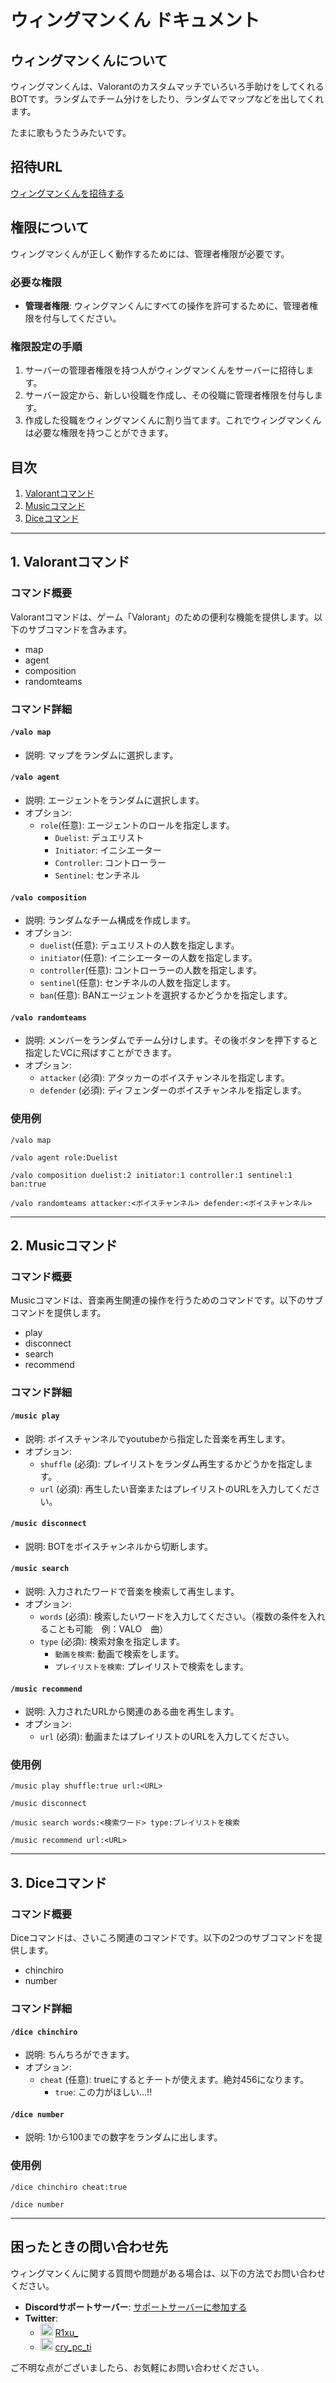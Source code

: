 # ウィングマンくん ドキュメント

## ウィングマンくんについて

ウィングマンくんは、Valorantのカスタムマッチでいろいろ手助けをしてくれるBOTです。ランダムでチーム分けをしたり、ランダムでマップなどを出してくれます。

たまに歌もうたうみたいです。

## 招待URL

[ウィングマンくんを招待する](https://discord.com/oauth2/authorize?client_id=1188759163153682433)

## 権限について

ウィングマンくんが正しく動作するためには、管理者権限が必要です。

### 必要な権限

- **管理者権限**: ウィングマンくんにすべての操作を許可するために、管理者権限を付与してください。

### 権限設定の手順

1. サーバーの管理者権限を持つ人がウィングマンくんをサーバーに招待します。
2. サーバー設定から、新しい役職を作成し、その役職に管理者権限を付与します。
3. 作成した役職をウィングマンくんに割り当てます。これでウィングマンくんは必要な権限を持つことができます。

## 目次

1. [Valorantコマンド](#valorantコマンド)
2. [Musicコマンド](#musicコマンド)
3. [Diceコマンド](#diceコマンド)

---

## 1. Valorantコマンド

### コマンド概要

Valorantコマンドは、ゲーム「Valorant」のための便利な機能を提供します。以下のサブコマンドを含みます。

- map
- agent
- composition
- randomteams

### コマンド詳細

#### `/valo map`

- 説明: マップをランダムに選択します。

#### `/valo agent`

- 説明: エージェントをランダムに選択します。
- オプション:
  - `role`(任意): エージェントのロールを指定します。
    - `Duelist`: デュエリスト
    - `Initiator`: イニシエーター
    - `Controller`: コントローラー
    - `Sentinel`: センチネル

#### `/valo composition`

- 説明: ランダムなチーム構成を作成します。
- オプション:
  - `duelist`(任意): デュエリストの人数を指定します。
  - `initiator`(任意): イニシエーターの人数を指定します。
  - `controller`(任意): コントローラーの人数を指定します。
  - `sentinel`(任意): センチネルの人数を指定します。
  - `ban`(任意): BANエージェントを選択するかどうかを指定します。

#### `/valo randomteams`

- 説明: メンバーをランダムでチーム分けします。その後ボタンを押下すると指定したVCに飛ばすことができます。
- オプション:
  - `attacker` (必須): アタッカーのボイスチャンネルを指定します。
  - `defender` (必須): ディフェンダーのボイスチャンネルを指定します。

### 使用例

`/valo map`

`/valo agent role:Duelist`

`/valo composition duelist:2 initiator:1 controller:1 sentinel:1 ban:true`

`/valo randomteams attacker:<ボイスチャンネル> defender:<ボイスチャンネル>`

---

## 2. Musicコマンド

### コマンド概要

Musicコマンドは、音楽再生関連の操作を行うためのコマンドです。以下のサブコマンドを提供します。

- play
- disconnect
- search
- recommend

### コマンド詳細

#### `/music play`

- 説明: ボイスチャンネルでyoutubeから指定した音楽を再生します。
- オプション:
  - `shuffle` (必須): プレイリストをランダム再生するかどうかを指定します。
  - `url` (必須): 再生したい音楽またはプレイリストのURLを入力してください。

#### `/music disconnect`

- 説明: BOTをボイスチャンネルから切断します。

#### `/music search`

- 説明: 入力されたワードで音楽を検索して再生します。
- オプション:
  - `words` (必須): 検索したいワードを入力してください。（複数の条件を入れることも可能　例：VALO　曲）
  - `type` (必須): 検索対象を指定します。
    - `動画を検索`: 動画で検索をします。
    - `プレイリストを検索`: プレイリストで検索をします。

#### `/music recommend`

- 説明: 入力されたURLから関連のある曲を再生します。
- オプション:
  - `url` (必須): 動画またはプレイリストのURLを入力してください。

### 使用例

`/music play shuffle:true url:<URL>`

`/music disconnect`

`/music search words:<検索ワード> type:プレイリストを検索`

`/music recommend url:<URL>`

---

## 3. Diceコマンド

### コマンド概要

Diceコマンドは、さいころ関連のコマンドです。以下の2つのサブコマンドを提供します。

- chinchiro
- number

### コマンド詳細

#### `/dice chinchiro`

- 説明: ちんちろができます。
- オプション:
  - `cheat` (任意): trueにするとチートが使えます。絶対456になります。
    - `true`: この力がほしい...!!

#### `/dice number`

- 説明: 1から100までの数字をランダムに出します。

### 使用例

`/dice chinchiro cheat:true`

`/dice number`

---

## 困ったときの問い合わせ先

ウィングマンくんに関する質問や問題がある場合は、以下の方法でお問い合わせください。

- **Discordサポートサーバー**: [サポートサーバーに参加する]()
- **Twitter**:
  - <img src="https://abs.twimg.com/icons/apple-touch-icon-192x192.png" alt="Twitter" width="20" height="20"> [R1xu\_](https://twitter.com/R1xu_)
  - <img src="https://abs.twimg.com/icons/apple-touch-icon-192x192.png" alt="Twitter" width="20" height="20"> [cry_pc_ti](https://twitter.com/cry_pc_ti)

ご不明な点がございましたら、お気軽にお問い合わせください。
